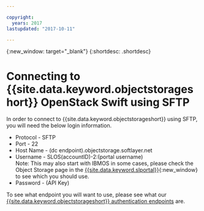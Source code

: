 ```yaml
---

copyright:
  years: 2017
lastupdated: "2017-10-11"

---
```

{:new_window: target="_blank"}
{:shortdesc: .shortdesc}

# Connecting to {{site.data.keyword.objectstorageshort}} OpenStack Swift using SFTP

In order to connect to {{site.data.keyword.objectstorageshort}} using SFTP, you will need the below login information.

- Protocol - SFTP 
- Port - 22
- Host Name - (dc endpoint).objectstorage.softlayer.net
- Username - SLOS(accountID)-2:(portal username) <br/> Note: This may also start with IBMOS in some cases, please check the Object Storage page in the [{{site.data.keyword.slportal}}](https://control.softlayer.com/){:new_window} to see which you should use.
- Password - (API Key)

To see what endpoint you will want to use, please see what our [{{site.data.keyword.objectstorageshort}} authentication endpoints](FAQ.html) are.
